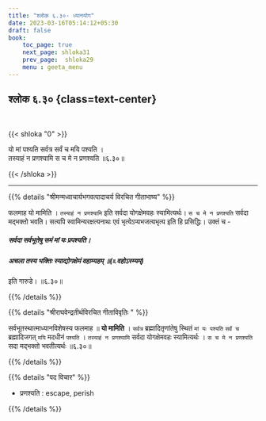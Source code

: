 ```yaml
---
title: "श्लोक ६.३०- ध्यानयोग"
date: 2023-03-16T05:14:12+05:30
draft: false
book:
    toc_page: true
    next_page: shloka31
    prev_page:  shloka29
    menu : geeta_menu
---
```




## श्लोक ६.३० {class=text-center}

<br/>

{{< shloka  "0"  >}}

यो मां पश्यति सर्वत्र सर्वं च मयि पश्यति ।  
तस्याहं न प्रणश्यामि स च मे न प्रणश्यति ॥६.३०॥

{{< /shloka >}}

---

{{% details "श्रीमन्मध्वाचार्यभगवत्पादाचर्य विरचित  गीताभाष्य" %}}

फलमाह यो मामिति । `तस्याहं न प्रणश्यामि` इति सर्वदा योगक्षेमवहः स्यामित्यर्थः। 
`स च मे न प्रणश्यति` सर्वदा मद्भक्तो भवति। 
सत्यपि स्वामिन्यरक्षत्यनाथः एवं भृत्येऽप्यभजत्यभृत्य इति हि प्रसिद्धिः। 
उक्तं च - 
##### सर्वदा सर्वभूतेषु समं मां यः प्रपश्यति। 
##### अचला तस्य भक्तिः स्याद्योगक्षेमं वहाम्यहम् ॥(৷৷.वहोऽस्म्यम्) 
इति गारुडे। ॥६.३०॥

{{% /details %}}


{{% details "श्रीराघवेन्द्रतीर्थविरचित गीताविवृतिः " %}}

सर्वभूतस्थात्माध्यानविशेषस्य फलमाह ॥ **यो मामिति** । 
`सर्वत्र` ब्रह्मादितृणांतेषु स्थितं `मां यः पश्यति` `सर्वं च` ब्रह्मादिजगत्‌ 
`मयि` मदधीनं `पश्यति` । `तस्याहं न प्रणश्यामि` सर्वदा योगक्षेमवहः स्यामित्यर्थः ।
`स च मे न प्रणश्यति` सदा मद्भक्तो भवतीत्यर्थः ॥६.३०॥

{{% /details %}}


{{% details "पद विचार" %}}

- प्रणश्यति : escape, perish

{{% /details %}}

